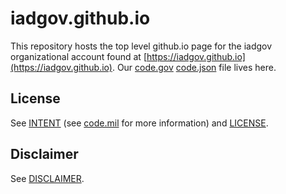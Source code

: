 # iadgov.github.io
This repository hosts the top level github.io page for the iadgov organizational account found at [https://iadgov.github.io](https://iadgov.github.io). Our [code.gov](https://code.gov) [code.json](./code.json) file lives here. 

## License
See [INTENT](./INTENT.md) (see [code.mil](https://github.com/deptofdefense/code.mil) for more information) and [LICENSE](./LICENSE.md).

## Disclaimer
See [DISCLAIMER](./DISCLAIMER.md).